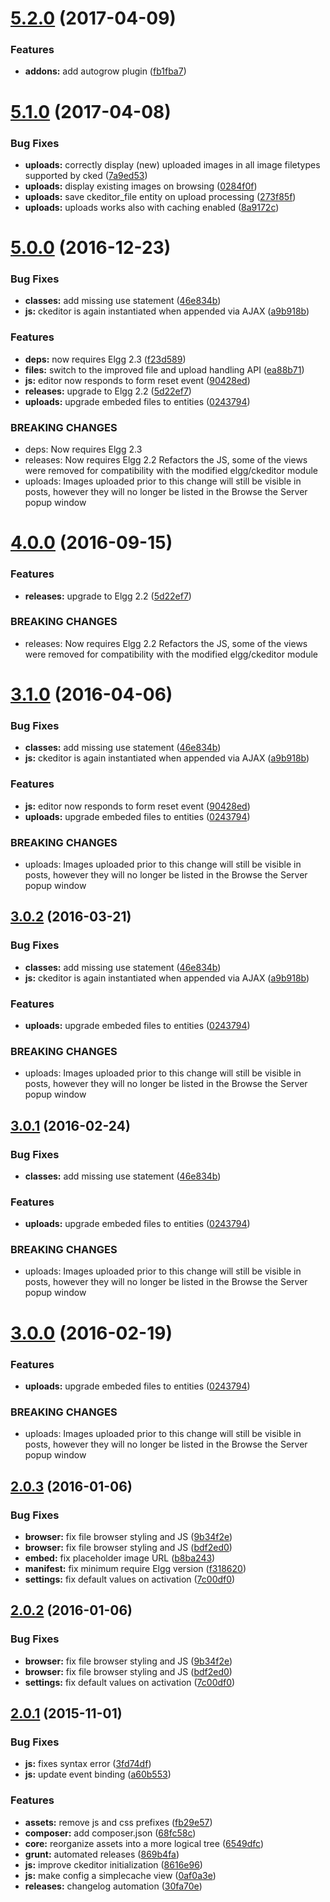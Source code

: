 <a name="5.2.0"></a>
# [5.2.0](https://github.com/hypeJunction/Elgg-ckeditor_addons/compare/5.1.0...v5.2.0) (2017-04-09)


### Features

* **addons:** add autogrow plugin ([fb1fba7](https://github.com/hypeJunction/Elgg-ckeditor_addons/commit/fb1fba7))



<a name="5.1.0"></a>
# [5.1.0](https://github.com/hypeJunction/Elgg-ckeditor_addons/compare/5.0.0...v5.1.0) (2017-04-08)


### Bug Fixes

* **uploads:** correctly display (new) uploaded images in all image filetypes supported by cked ([7a9ed53](https://github.com/hypeJunction/Elgg-ckeditor_addons/commit/7a9ed53))
* **uploads:** display existing images on browsing ([0284f0f](https://github.com/hypeJunction/Elgg-ckeditor_addons/commit/0284f0f))
* **uploads:** save ckeditor_file entity on upload processing ([273f85f](https://github.com/hypeJunction/Elgg-ckeditor_addons/commit/273f85f))
* **uploads:** uploads works also with caching enabled ([8a9172c](https://github.com/hypeJunction/Elgg-ckeditor_addons/commit/8a9172c))



<a name="5.0.0"></a>
# [5.0.0](https://github.com/hypeJunction/Elgg-ckeditor_addons/compare/2.0.3...v5.0.0) (2016-12-23)


### Bug Fixes

* **classes:** add missing use statement ([46e834b](https://github.com/hypeJunction/Elgg-ckeditor_addons/commit/46e834b))
* **js:** ckeditor is again instantiated when appended via AJAX ([a9b918b](https://github.com/hypeJunction/Elgg-ckeditor_addons/commit/a9b918b))

### Features

* **deps:** now requires Elgg 2.3 ([f23d589](https://github.com/hypeJunction/Elgg-ckeditor_addons/commit/f23d589))
* **files:** switch to the improved file and upload handling API ([ea88b71](https://github.com/hypeJunction/Elgg-ckeditor_addons/commit/ea88b71))
* **js:** editor now responds to form reset event ([90428ed](https://github.com/hypeJunction/Elgg-ckeditor_addons/commit/90428ed))
* **releases:** upgrade to Elgg 2.2 ([5d22ef7](https://github.com/hypeJunction/Elgg-ckeditor_addons/commit/5d22ef7))
* **uploads:** upgrade embeded files to entities ([0243794](https://github.com/hypeJunction/Elgg-ckeditor_addons/commit/0243794))


### BREAKING CHANGES

* deps: Now requires Elgg 2.3
* releases: Now requires Elgg 2.2
Refactors the JS, some of the views were removed for compatibility with
the modified elgg/ckeditor module
* uploads: Images uploaded prior to this change will still be visible in posts, however
they will no longer be listed in the Browse the Server popup window



<a name="4.0.0"></a>
# [4.0.0](https://github.com/hypeJunction/Elgg-ckeditor_addons/compare/3.1.0...v4.0.0) (2016-09-15)


### Features

* **releases:** upgrade to Elgg 2.2 ([5d22ef7](https://github.com/hypeJunction/Elgg-ckeditor_addons/commit/5d22ef7))


### BREAKING CHANGES

* releases: Now requires Elgg 2.2
Refactors the JS, some of the views were removed for compatibility with
the modified elgg/ckeditor module



<a name="3.1.0"></a>
# [3.1.0](https://github.com/hypeJunction/Elgg-ckeditor_addons/compare/2.0.3...v3.1.0) (2016-04-06)


### Bug Fixes

* **classes:** add missing use statement ([46e834b](https://github.com/hypeJunction/Elgg-ckeditor_addons/commit/46e834b))
* **js:** ckeditor is again instantiated when appended via AJAX ([a9b918b](https://github.com/hypeJunction/Elgg-ckeditor_addons/commit/a9b918b))

### Features

* **js:** editor now responds to form reset event ([90428ed](https://github.com/hypeJunction/Elgg-ckeditor_addons/commit/90428ed))
* **uploads:** upgrade embeded files to entities ([0243794](https://github.com/hypeJunction/Elgg-ckeditor_addons/commit/0243794))


### BREAKING CHANGES

* uploads: Images uploaded prior to this change will still be visible in posts, however
they will no longer be listed in the Browse the Server popup window



<a name="3.0.2"></a>
## [3.0.2](https://github.com/hypeJunction/Elgg-ckeditor_addons/compare/2.0.3...v3.0.2) (2016-03-21)


### Bug Fixes

* **classes:** add missing use statement ([46e834b](https://github.com/hypeJunction/Elgg-ckeditor_addons/commit/46e834b))
* **js:** ckeditor is again instantiated when appended via AJAX ([a9b918b](https://github.com/hypeJunction/Elgg-ckeditor_addons/commit/a9b918b))

### Features

* **uploads:** upgrade embeded files to entities ([0243794](https://github.com/hypeJunction/Elgg-ckeditor_addons/commit/0243794))


### BREAKING CHANGES

* uploads: Images uploaded prior to this change will still be visible in posts, however
they will no longer be listed in the Browse the Server popup window



<a name="3.0.1"></a>
## [3.0.1](https://github.com/hypeJunction/Elgg-ckeditor_addons/compare/2.0.3...v3.0.1) (2016-02-24)


### Bug Fixes

* **classes:** add missing use statement ([46e834b](https://github.com/hypeJunction/Elgg-ckeditor_addons/commit/46e834b))

### Features

* **uploads:** upgrade embeded files to entities ([0243794](https://github.com/hypeJunction/Elgg-ckeditor_addons/commit/0243794))


### BREAKING CHANGES

* uploads: Images uploaded prior to this change will still be visible in posts, however
they will no longer be listed in the Browse the Server popup window



<a name="3.0.0"></a>
# [3.0.0](https://github.com/hypeJunction/Elgg-ckeditor_addons/compare/2.0.3...v3.0.0) (2016-02-19)


### Features

* **uploads:** upgrade embeded files to entities ([0243794](https://github.com/hypeJunction/Elgg-ckeditor_addons/commit/0243794))


### BREAKING CHANGES

* uploads: Images uploaded prior to this change will still be visible in posts, however
they will no longer be listed in the Browse the Server popup window



<a name="2.0.3"></a>
## [2.0.3](https://github.com/hypeJunction/Elgg-ckeditor_addons/compare/2.0.1...v2.0.3) (2016-01-06)


### Bug Fixes

* **browser:** fix file browser styling and JS ([9b34f2e](https://github.com/hypeJunction/Elgg-ckeditor_addons/commit/9b34f2e))
* **browser:** fix file browser styling and JS ([bdf2ed0](https://github.com/hypeJunction/Elgg-ckeditor_addons/commit/bdf2ed0))
* **embed:** fix placeholder image URL ([b8ba243](https://github.com/hypeJunction/Elgg-ckeditor_addons/commit/b8ba243))
* **manifest:** fix minimum require Elgg version ([f318620](https://github.com/hypeJunction/Elgg-ckeditor_addons/commit/f318620))
* **settings:** fix default values on activation ([7c00df0](https://github.com/hypeJunction/Elgg-ckeditor_addons/commit/7c00df0))



<a name="2.0.2"></a>
## [2.0.2](https://github.com/hypeJunction/Elgg-ckeditor_addons/compare/2.0.1...v2.0.2) (2016-01-06)


### Bug Fixes

* **browser:** fix file browser styling and JS ([9b34f2e](https://github.com/hypeJunction/Elgg-ckeditor_addons/commit/9b34f2e))
* **browser:** fix file browser styling and JS ([bdf2ed0](https://github.com/hypeJunction/Elgg-ckeditor_addons/commit/bdf2ed0))
* **settings:** fix default values on activation ([7c00df0](https://github.com/hypeJunction/Elgg-ckeditor_addons/commit/7c00df0))



<a name="2.0.1"></a>
## [2.0.1](https://github.com/hypeJunction/Elgg-ckeditor_addons/compare/1.0.1...v2.0.1) (2015-11-01)


### Bug Fixes

* **js:** fixes syntax error ([3fd74df](https://github.com/hypeJunction/Elgg-ckeditor_addons/commit/3fd74df))
* **js:** update event binding ([a60b553](https://github.com/hypeJunction/Elgg-ckeditor_addons/commit/a60b553))

### Features

* **assets:** remove js and css prefixes ([fb29e57](https://github.com/hypeJunction/Elgg-ckeditor_addons/commit/fb29e57))
* **composer:** add composer.json ([68fc58c](https://github.com/hypeJunction/Elgg-ckeditor_addons/commit/68fc58c))
* **core:** reorganize assets into a more logical tree ([6549dfc](https://github.com/hypeJunction/Elgg-ckeditor_addons/commit/6549dfc))
* **grunt:** automated releases ([869b4fa](https://github.com/hypeJunction/Elgg-ckeditor_addons/commit/869b4fa))
* **js:** improve ckeditor initialization ([8616e96](https://github.com/hypeJunction/Elgg-ckeditor_addons/commit/8616e96))
* **js:** make config a simplecache view ([0af0a3e](https://github.com/hypeJunction/Elgg-ckeditor_addons/commit/0af0a3e))
* **releases:** changelog automation ([30fa70e](https://github.com/hypeJunction/Elgg-ckeditor_addons/commit/30fa70e))







